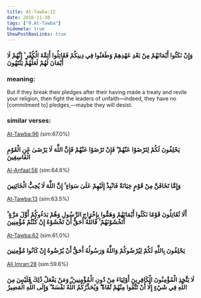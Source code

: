 ```yaml
---
title: At-Tawba:12
date: 2016-11-30
tags: ["9.At-Tawba"]
hidemeta: true 
ShowPostNavLinks: true 
---
```

### وَإِنْ نَكَثُوا أَيْمَانَهُمْ مِنْ بَعْدِ عَهْدِهِمْ وَطَعَنُوا فِي دِينِكُمْ فَقَاتِلُوا أَئِمَّةَ الْكُفْرِ ۙ إِنَّهُمْ لَا أَيْمَانَ لَهُمْ لَعَلَّهُمْ يَنْتَهُونَ
### meaning: 
But if they break their pledges after their having made a treaty and revile your religion, then fight the leaders of unfaith—indeed, they have no [commitment to] pledges,—maybe they will desist.
### similar verses: 

[At-Tawba:96](/9/96) (sim:67.0%)

### يَحْلِفُونَ لَكُمْ لِتَرْضَوْا عَنْهُمْ ۖ فَإِنْ تَرْضَوْا عَنْهُمْ فَإِنَّ اللَّهَ لَا يَرْضَىٰ عَنِ الْقَوْمِ الْفَاسِقِينَ

[Al-Anfaal:58](/8/58) (sim:64.6%)

### وَإِمَّا تَخَافَنَّ مِنْ قَوْمٍ خِيَانَةً فَانْبِذْ إِلَيْهِمْ عَلَىٰ سَوَاءٍ ۚ إِنَّ اللَّهَ لَا يُحِبُّ الْخَائِنِينَ

[At-Tawba:13](/9/13) (sim:63.5%)

### أَلَا تُقَاتِلُونَ قَوْمًا نَكَثُوا أَيْمَانَهُمْ وَهَمُّوا بِإِخْرَاجِ الرَّسُولِ وَهُمْ بَدَءُوكُمْ أَوَّلَ مَرَّةٍ ۚ أَتَخْشَوْنَهُمْ ۚ فَاللَّهُ أَحَقُّ أَنْ تَخْشَوْهُ إِنْ كُنْتُمْ مُؤْمِنِينَ

[At-Tawba:62](/9/62) (sim:61.0%)

### يَحْلِفُونَ بِاللَّهِ لَكُمْ لِيُرْضُوكُمْ وَاللَّهُ وَرَسُولُهُ أَحَقُّ أَنْ يُرْضُوهُ إِنْ كَانُوا مُؤْمِنِينَ

[Ali Imran:28](/3/28) (sim:59.6%)

### لَا يَتَّخِذِ الْمُؤْمِنُونَ الْكَافِرِينَ أَوْلِيَاءَ مِنْ دُونِ الْمُؤْمِنِينَ ۖ وَمَنْ يَفْعَلْ ذَٰلِكَ فَلَيْسَ مِنَ اللَّهِ فِي شَيْءٍ إِلَّا أَنْ تَتَّقُوا مِنْهُمْ تُقَاةً ۗ وَيُحَذِّرُكُمُ اللَّهُ نَفْسَهُ ۗ وَإِلَى اللَّهِ الْمَصِيرُ
